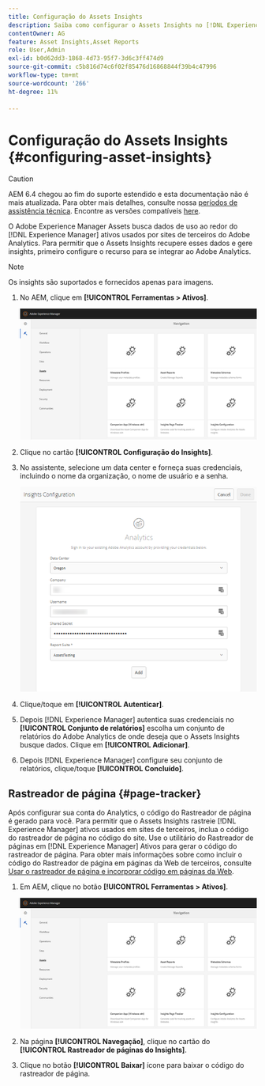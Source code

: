 ```yaml
---
title: Configuração do Assets Insights
description: Saiba como configurar o Assets Insights no [!DNL Experience Manager] Ativos.
contentOwner: AG
feature: Asset Insights,Asset Reports
role: User,Admin
exl-id: b0d62dd3-1868-4d73-95f7-3d6c3ff474d9
source-git-commit: c5b816d74c6f02f85476d16868844f39b4c47996
workflow-type: tm+mt
source-wordcount: '266'
ht-degree: 11%

---
```


# Configuração do Assets Insights {#configuring-asset-insights}

>[!CAUTION]
>
>AEM 6.4 chegou ao fim do suporte estendido e esta documentação não é mais atualizada. Para obter mais detalhes, consulte nossa [períodos de assistência técnica](https://helpx.adobe.com/br/support/programs/eol-matrix.html). Encontre as versões compatíveis [here](https://experienceleague.adobe.com/docs/).

O Adobe Experience Manager Assets busca dados de uso ao redor do [!DNL Experience Manager] ativos usados por sites de terceiros do Adobe Analytics. Para permitir que o Assets Insights recupere esses dados e gere insights, primeiro configure o recurso para se integrar ao Adobe Analytics.

>[!NOTE]
>
>Os insights são suportados e fornecidos apenas para imagens.

1. No AEM, clique em **[!UICONTROL Ferramentas > Ativos]**.

   ![chlimage_1-210](assets/chlimage_1-210.png)

1. Clique no cartão **[!UICONTROL Configuração do Insights]**.
1. No assistente, selecione um data center e forneça suas credenciais, incluindo o nome da organização, o nome de usuário e a senha.

   ![chlimage_1-211](assets/insights_config2.png)

1. Clique/toque em **[!UICONTROL Autenticar]**.
1. Depois [!DNL Experience Manager] autentica suas credenciais no **[!UICONTROL Conjunto de relatórios]** escolha um conjunto de relatórios do Adobe Analytics de onde deseja que o Assets Insights busque dados. Clique em **[!UICONTROL Adicionar]**.
1. Depois [!DNL Experience Manager] configure seu conjunto de relatórios, clique/toque **[!UICONTROL Concluído]**.

## Rastreador de página {#page-tracker}

Após configurar sua conta do Analytics, o código do Rastreador de página é gerado para você. Para permitir que o Assets Insights rastreie [!DNL Experience Manager] ativos usados em sites de terceiros, inclua o código do rastreador de página no código do site. Use o utilitário do Rastreador de páginas em [!DNL Experience Manager] Ativos para gerar o código do rastreador de página. Para obter mais informações sobre como incluir o código do Rastreador de página em páginas da Web de terceiros, consulte [Usar o rastreador de página e incorporar código em páginas da Web](touch-ui-using-page-tracker.md).

1. Em AEM, clique no botão **[!UICONTROL Ferramentas > Ativos]**.

   ![chlimage_1-214](assets/chlimage_1-214.png)

1. Na página **[!UICONTROL Navegação]**, clique no cartão do **[!UICONTROL Rastreador de páginas do Insights]**.
1. Clique no botão **[!UICONTROL Baixar]** ícone para baixar o código do rastreador de página.
